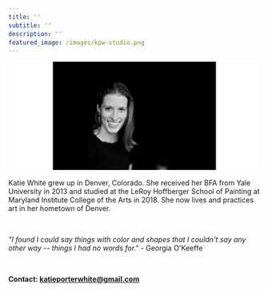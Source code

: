 ```yaml
---
title: ''
subtitle: ''
description: ''
featured_image: /images/kpw-studio.png
---
```


![](/images/kpw-studio.png)

Katie White grew up in Denver, Colorado. She received her BFA from Yale University in 2013 and studied at the LeRoy Hoffberger School of Painting at Maryland Institute College of the Arts in 2018. She now lives and practices art in her hometown of Denver.

<br>

*"I found I could say things with color and shapes that I couldn't say any other way -- things I had no words for."* - Georgia O'Keeffe

<br>

<b>Contact: katieporterwhite@gmail.com</b>
